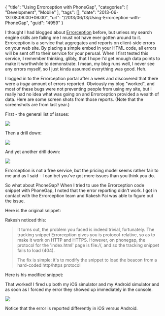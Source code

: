 {
	"title": "Using Errorception with PhoneGap",
	"categories": [
		"Development",
		"Mobile"
	],
	"tags": [],
	"date": "2013-06-13T08:06:00+06:00",
	"url": "/2013/06/13/Using-Errorception-with-PhoneGap",
	"guid": "4959"
}

I thought I had blogged about <a href="http://www.errorception.com">Errorception</a> before, but unless my search engine skills are failing me I must not have ever gotten around to it. Errorception is a service that aggregates and reports on client-side errors on your web site. By placing a simple embed in your HTML code, all errors will be sent off to their service for your perusal. When I first tested this service, I remember thinking, glibly, that I hope I'd get enough data points to make it worthwhile to demonstrate. I mean, my blog runs well, I never see any errors myself, so I just kinda assumed everything was good. Heh.
<!--more-->
I logged in to the Errorception portal after a week and discovered that there were a <i>huge</i> amount of errors reported. Obviously my blog "worked", and most of these bugs were not preventing people from using my site, but I really had no idea what was going on and Errorception provided a wealth of data. Here are some screen shots from those reports. (Note that the screenshots are from last year.)

First - the general list of issues:

<img src="https://static.raymondcamden.com/images/ec1.png" />

Then a drill down:

<img src="https://static.raymondcamden.com/images/ec2.png" />

And yet another drill down:

<img src="https://static.raymondcamden.com/images/ec3.png" />

Errorception is not a free service, but the pricing model seems rather fair to me and as I said - I can bet you've got more issues than you think you do.

So what about PhoneGap? When I tried to use the Errorception code snippet with PhoneGap, I noted that the error reporting didn't work. I got in contact with the Errorception team and Rakesh Pai was able to figure out the issue. 

Here is the original snippet:

<script src="https://gist.github.com/cfjedimaster/5773177.js"></script>

Rakesh noticed this:

<blockquote>
It turns out, the problem you faced is indeed trivial, fortunately.
The tracking snippet Errorception gives you is protocol-relative, so
as to make it work on HTTP and HTTPS. However, on phonegap, the
protocol for the 'index.html' page is file://, and so the tracking
snippet fails to load (404).

The fix is simple: it's to modify the snippet to load the beacon from
a hard-coded http/https protocol
</blockquote>

Here is his modified snippet:

<script src="https://gist.github.com/cfjedimaster/6078890.js"></script>

That worked! I fired up both my iOS simulator and my Android simulator and as soon as I forced my error they showed up immediately in the console.

<img src="https://static.raymondcamden.com/images/ec4.png" />

Notice that the error is reported differently in iOS versus Android.